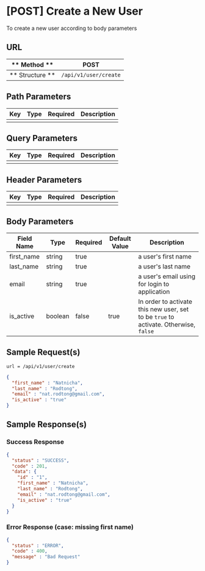 # [POST] Create a New User  

To create a new user according to body parameters

## URL

| ** Method **    | POST                    | 
| --------------- | ----------------------- | 
| ** Structure ** | `/api/v1/user/create`   |


## Path Parameters

| Key       | Type      | Required     | Description                     |
| --------- | :-------: | :----------: | ------------------------------- |
|           |           |              |                                 |


## Query Parameters

| Key                | Type      | Required  | Description                   |
| ------------------ | :-------: | :-------: | ----------------------------- |
|                    |           |           |                               |


## Header Parameters

| Key                 | Type       | Required  | Description                    |
| ------------------- | :--------: | :-------: | ------------------------------ |
|                     |            |           |                                |


## Body Parameters

| Field Name | Type    | Required | Default Value   |  Description                                                                          |
| ---------- | ------- | -------- | --------------- | ------------------------------------------------------------------------------------- |
| first_name | string  | true     |                 | a user's first name                                                                   |
| last_name  | string  | true     |                 | a user's last name                                                                    |
| email      | string  | true     |                 | a user's email using for login to application                                         |
| is_active  | boolean | false    | true            | In order to activate this new user, set to be `true` to activate. Otherwise, `false`  |

## Sample Request(s) 
```
url = /api/v1/user/create
```
```json
{
  "first_name" : "Natnicha",
  "last_name" : "Rodtong",
  "email" : "nat.rodtong@gmail.com",
  "is_active" : "true"
}
```

## Sample Response(s)
### Success Response
```json
{
  "status" : "SUCCESS",
  "code" : 201,
  "data": {
    "id" : "1",
    "first_name" : "Natnicha",
    "last_name" : "Rodtong",
    "email" : "nat.rodtong@gmail.com",
    "is_active" : "true"
  }
}
```

### Error Response (case: missing first name)
```json
{
  "status" : "ERROR",
  "code" : 400,
  "message" : "Bad Request"
}
```
